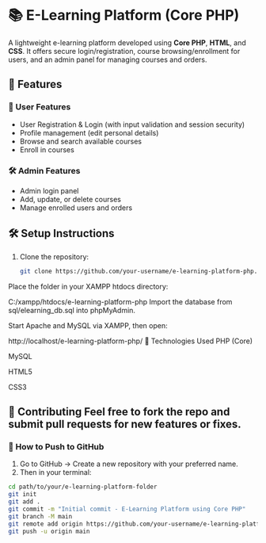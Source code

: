 # 📚 E-Learning Platform (Core PHP)

A lightweight e-learning platform developed using **Core PHP**, **HTML**, and **CSS**. It offers secure login/registration, course browsing/enrollment for users, and an admin panel for managing courses and orders.

## 🌟 Features

### 🔐 User Features
- User Registration & Login (with input validation and session security)
- Profile management (edit personal details)
- Browse and search available courses
- Enroll in courses

### 🛠️ Admin Features
- Admin login panel
- Add, update, or delete courses
- Manage enrolled users and orders


## 🛠️ Setup Instructions

1. Clone the repository:
   ```bash
   git clone https://github.com/your-username/e-learning-platform-php.git
Place the folder in your XAMPP htdocs directory:

C:/xampp/htdocs/e-learning-platform-php
Import the database from sql/elearning_db.sql into phpMyAdmin.

Start Apache and MySQL via XAMPP, then open:

http://localhost/e-learning-platform-php/
🧰 Technologies Used
PHP (Core)

MySQL

HTML5

CSS3

🤝 Contributing
Feel free to fork the repo and submit pull requests for new features or fixes.
---

### 🚀 How to Push to GitHub

1. Go to GitHub → Create a new repository with your preferred name.
2. Then in your terminal:

```bash
cd path/to/your/e-learning-platform-folder
git init
git add .
git commit -m "Initial commit - E-Learning Platform using Core PHP"
git branch -M main
git remote add origin https://github.com/your-username/e-learning-platform-php.git
git push -u origin main
